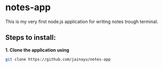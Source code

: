 # notes-app
This is my very first node.js application for writing notes trough terminal.

## Steps to install:

**1. Clone the application using**
```bash
git clone https://github.com/jainayu/notes-app
```

